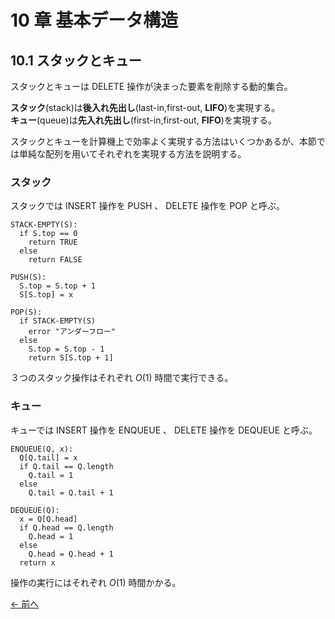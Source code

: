 # 10 章 基本データ構造

## 10.1 スタックとキュー

スタックとキューは $\text{DELETE}$ 操作が決まった要素を削除する動的集合。

**スタック**(stack)は**後入れ先出し**(last-in,first-out, **LIFO**)を実現する。  
**キュー**(queue)は**先入れ先出し**(first-in,first-out, **FIFO**)を実現する。

スタックとキューを計算機上で効率よく実現する方法はいくつかあるが、本節では単純な配列を用いてそれぞれを実現する方法を説明する。

### スタック

スタックでは $\text{INSERT}$ 操作を $\text{PUSH}$ 、 $\text{DELETE}$ 操作を $\text{POP}$ と呼ぶ。

```pseudo
STACK-EMPTY(S):
  if S.top == 0
    return TRUE
  else
    return FALSE
```

```pseudo
PUSH(S):
  S.top = S.top + 1
  S[S.top] = x
```

```pseudo
POP(S):
  if STACK-EMPTY(S)
    error "アンダーフロー"
  else
    S.top = S.top - 1
    return S[S.top + 1]
```

３つのスタック操作はそれぞれ $O(1)$ 時間で実行できる。

### キュー

キューでは $\text{INSERT}$ 操作を $\text{ENQUEUE}$ 、 $\text{DELETE}$ 操作を $\text{DEQUEUE}$ と呼ぶ。

```pseudo
ENQUEUE(Q, x):
  Q[Q.tail] = x
  if Q.tail == Q.length
    Q.tail = 1
  else
    Q.tail = Q.tail + 1
```

```pseudo
DEQUEUE(Q):
  x = Q[Q.head]
  if Q.head == Q.length
    Q.head = 1
  else
    Q.head = Q.head + 1
  return x
```

操作の実行にはそれぞれ $O(1)$ 時間かかる。

[← 前へ](../ch09/note.md)
